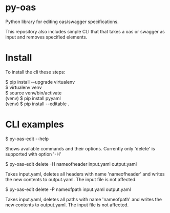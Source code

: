 # py-oas
Python library for editing oas/swagger specifications.

This repository also includes simple CLI that that takes a 
oas or swagger as input and removes specified elements.

# Install

To install the cli these steps:

$ pip install --upgrade virtualenv  
$ virtualenv venv  
$ source venv/bin/activate  
(venv) $ pip install pyyaml  
(venv) $ pip install --editable .  


# CLI examples

$ py-oas-edit --help

Shows available commands and their options. Currently only 'delete' is supported with option '-H'

$ py-oas-edit delete -H nameofheader input.yaml output.yaml

Takes input.yaml, deletes all headers with name 'nameofheader' and writes the new contents to output.yaml. The input file is not affected.

$ py-oas-edit delete -P nameofpath input.yaml output.yaml

Takes input.yaml, deletes all paths with name 'nameofpath' and writes the new contents to output.yaml. The input file is not affected.
